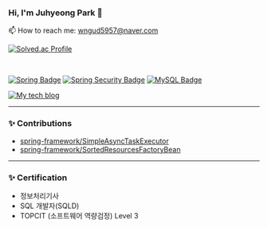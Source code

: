 ### Hi, I'm Juhyeong Park 👋

<!--
**NYgomets/NYgomets** is a ✨ _special_ ✨ repository because its `README.md` (this file) appears on your GitHub profile.

Here are some ideas to get you started:

- 🔭 I’m currently working on ...
- 🌱 I’m currently learning ...
- 👯 I’m looking to collaborate on ...
- 🤔 I’m looking for help with ...
- 💬 Ask me about ...
- 📫 How to reach me: ...
- 😄 Pronouns: ...
- ⚡ Fun fact: ...
-->
📫 How to reach me: wngud5957@naver.com

[![Solved.ac Profile](http://mazassumnida.wtf/api/v2/generate_badge?boj=gomets)](https://solved.ac/gomets/)

<br/>

[![Spring Badge](https://img.shields.io/badge/Spring%20Framework-6DB33F?style=flat-square&logo=Spring&logoColor=white)](https://spring.io/projects/spring-framework)
[![Spring Security Badge](https://img.shields.io/badge/Spring%20Security-6DB33F?style=flat-square&logo=Spring%20Security&logoColor=white)](https://spring.io/projects/spring-security)
[![MySQL Badge](https://img.shields.io/badge/MySQL-4479A1?style=flat-square&logo=MySQL&logoColor=white)](https://www.mysql.com/)
  


[![My tech blog](https://img.shields.io/badge/My%20tech%20blog-A9BCF5?style=flat-square&logo=GitHub%20Sponsors&logoColor=white)](https://blog.naver.com/gomets_journey)

---




### ✨ Contributions

* [spring-framework/SimpleAsyncTaskExecutor](https://github.com/spring-projects/spring-framework/pull/35708)
* [spring-framework/SortedResourcesFactoryBean](https://github.com/spring-projects/spring-framework/pull/35687)

---




### ✨ Certification

* 정보처리기사
* SQL 개발자(SQLD)
* TOPCIT (소프트웨어 역량검정) Level 3
